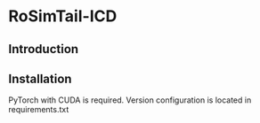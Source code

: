 # RoSimTail-ICD
## Introduction
## Installation
PyTorch with CUDA is required. Version configuration is located in requirements.txt 
